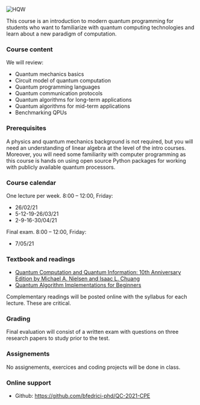 ![HQW](https://i.ibb.co/3dqFdxR/Screenshot-at-2021-02-25-18-16-25.png)

This course is an introduction to modern quantum programming for students who want to familiarize with quantum computing technologies and learn about a new paradigm of computation.



### Course content

We will review:
- Quantum mechanics basics
- Circuit model of quantum computation
- Quantum programming languages
- Quantum communication protocols
- Quantum algorithms for long-term applications
- Quantum algorithms for mid-term applications
- Benchmarking QPUs


### Prerequisites

A physics and quantum mechanics background is not required, but you will need an understanding of linear algebra at the level of the intro courses. Moreover, you will need some familiarity with computer programming as this course is hands on using open source Python packages for working with publicly available quantum processors.


### Course calendar

One lecture per week. 8:00 – 12:00, Friday:
  - 26/02/21
  - 5-12-19-26/03/21
  - 2-9-16-30/04/21
  
Final exam. 8:00 – 12:00, Friday:
  - 7/05/21

### Textbook and readings

- [Quantum Computation and Quantum Information: 10th Anniversary Edition by Michael A. Nielsen and Isaac L. Chuang](http://mmrc.amss.cas.cn/tlb/201702/W020170224608149940643.pdf)
- [Quantum Algorithm Implementations for Beginners](https://arxiv.org/pdf/1804.03719.pdf)

Complementary readings will be posted online with the syllabus for each lecture. These are critical.


### Grading

Final evaluation will consist of a written exam with questions on three research papers to study prior to the test.

### Assignements

No assignements, exercices and coding projects will be done in class.

### Online support

- Github: https://github.com/bfedrici-phd/QC-2021-CPE
